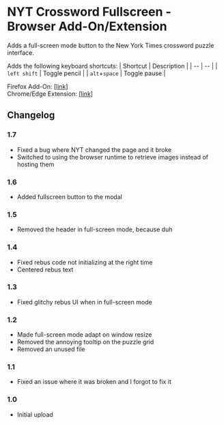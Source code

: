 # NYT Crossword Fullscreen - Browser Add-On/Extension

Adds a full-screen mode button to the New York Times crossword puzzle interface.

Adds the following keyboard shortcuts:
| Shortcut | Description |
| -- | -- |
| `left shift` | Toggle pencil |
| `alt`+`space` | Toggle pause |

Firefox Add-On: [[link]](https://addons.mozilla.org/en-US/firefox/addon/nyt-crossword-fullscreen/)  
Chrome/Edge Extension: [[link]](https://chrome.google.com/webstore/detail/nyt-crossword-fullscreen/lpnihcgnplcjdlfmdlejbpcnehidmfon)

## Changelog

### 1.7

- Fixed a bug where NYT changed the page and it broke
- Switched to using the browser runtime to retrieve images instead of hosting them

### 1.6

- Added fullscreen button to the modal

### 1.5

- Removed the header in full-screen mode, because duh

### 1.4

- Fixed rebus code not initializing at the right time
- Centered rebus text

### 1.3

- Fixed glitchy rebus UI when in full-screen mode

### 1.2

- Made full-screen mode adapt on window resize
- Removed the annoying tooltip on the puzzle grid
- Removed an unused file

### 1.1

- Fixed an issue where it was broken and I forgot to fix it

### 1.0

- Initial upload
